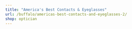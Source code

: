 ```yaml
---
title: "America's Best Contacts & Eyeglasses"
url: /buffalo/americas-best-contacts-and-eyeglasses-2/
shop: optician
---
```

